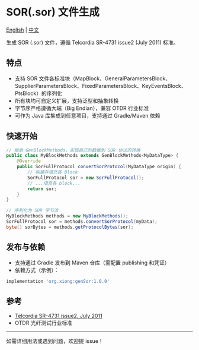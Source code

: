 # SOR(.sor) 文件生成
[English](README.md) | [中文](README.zh-CN.md)

生成 SOR (.sor) 文件，遵循 Telcordia SR-4731 issue2 (July 2011) 标准。

## 特点

- 支持 SOR 文件各标准块（MapBlock、GeneralParametersBlock、SupplierParametersBlock、FixedParametersBlock、KeyEventsBlock、PtsBlock）的序列化
- 所有块均可自定义扩展，支持泛型和抽象转换
- 字节序严格遵循大端（Big Endian），兼容 OTDR 行业标准
- 可作为 Java 库集成到任意项目，支持通过 Gradle/Maven 依赖

## 快速开始

```java
// 继承 GenBlockMethods，实现自己的数据到 SOR 协议的转换
public class MyBlockMethods extends GenBlockMethods<MyDataType> {
    @Override
    public SorFullProtocol convertSorProtocol(MyDataType origin) {
        // 构建并填充各 Block
        SorFullProtocol sor = new SorFullProtocol();
        // ...填充各 block...
        return sor;
    }
}

// 序列化为 SOR 字节流
MyBlockMethods methods = new MyBlockMethods();
SorFullProtocol sor = methods.convertSorProtocol(myData);
byte[] sorBytes = methods.getProtocolBytes(sor);
```

## 发布与依赖

- 支持通过 Gradle 发布到 Maven 仓库（需配置 publishing 和凭证）
- 依赖方式（示例）：

```groovy
implementation 'org.xiong:genSor:1.0.0'
```

## 参考

- [Telcordia SR-4731 issue2, July 2011](https://telecom-info.njdepot.ericsson.net/site-cgi/ido/docs.cgi?ID=SEARCH&DOCUMENT=SR-4731)
- OTDR 光纤测试行业标准

---

如需详细用法或遇到问题，欢迎提 issue！